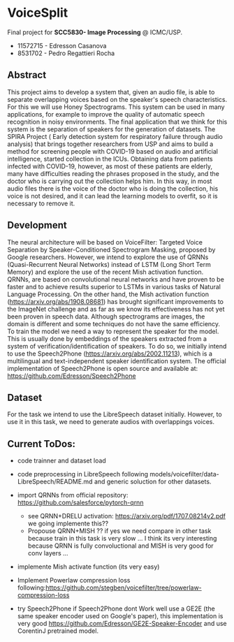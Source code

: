 # VoiceSplit

Final project for **SCC5830- Image Processing** @ ICMC/USP.

* 11572715 - Edresson Casanova 
* 8531702 - Pedro Regattieri Rocha 

## Abstract
This project aims to develop a system that, given an audio file, is able to separate overlapping voices based on the speaker's speech characteristics. For this we will use Honey Spectrograms. This system can be used in many applications, for example to improve the quality of automatic speech recognition in noisy environments. The final application that we think for this system is the separation of speakers for the generation of datasets. The SPIRA Project (
Early detection system for respiratory failure through audio analysis) that brings together researchers from USP and aims to build a method for screening people with COVID-19 based on audio and artificial intelligence, started collection in the ICUs. Obtaining data from patients infected with COVID-19, however, as most of these patients are elderly, many have difficulties reading the phrases proposed in the study, and the doctor who is carrying out the collection helps him. In this way, in most audio files there is the voice of the doctor who is doing the collection, his voice is not desired, and it can lead the learning models to overfit, so it is necessary to remove it.

## Development
The neural architecture will be based on VoiceFilter: Targeted Voice Separation by Speaker-Conditioned Spectrogram Masking, proposed by Google researchers. However, we intend to explore the use of QRNNs (Quasi-Recurrent Neural Networks) instead of LSTM (Long Short Term Memory) and explore the use of the recent Mish activation function. QRNNs, are based on convolutional neural networks and have proven to be faster and to achieve results superior to LSTMs in various tasks of Natural Language Processing. On the other hand, the Mish activation function (https://arxiv.org/abs/1908.08681) has brought significant improvements to the ImageNet challenge and as far as we know its effectiveness has not yet been proven in speech data. Although spectrograms are images, the domain is different and some techniques do not have the same efficiency. To train the model we need a way to represent the speaker for the model. This is usually done by embeddings of the speakers extracted from a system of verification/identification of speakers. To do so, we initially intend to use the Speech2Phone (https://arxiv.org/abs/2002.11213), which is a multilingual and text-independent speaker identification system. The official implementation of Speech2Phone is open source and available at: https://github.com/Edresson/Speech2Phone

## Dataset
For the task we intend to use the LibreSpeech dataset initially. However, to use it in this task, we need to generate audios with overlappings voices.


## Current ToDos: 
*  code trainner and dataset load
*  code preprocessing in LibreSpeech following models/voicefilter/data-LibreSpeech/README.md and generic soluction for other datasets.

* import QRNNs from official repository: https://github.com/salesforce/pytorch-qrnn
    * see QRNN+DRELU activation:  https://arxiv.org/pdf/1707.08214v2.pdf we going implemente this??
    * Propouse QRNN+MISH ?? if yes we need compare in other task because  train in this task is very slow ... I think its very interesting because QRNN is fully convoluctional and MISH is very good for conv layers ... 

* implemente Mish activate function (its very easy)

* Implement Powerlaw compression loss following:https://github.com/stegben/voicefilter/tree/powerlaw-compression-loss

* try Speech2Phone if Speech2Phone dont Work well use a GE2E (the same speaker encoder used on Google's paper), this implementation is very good https://github.com/Edresson/GE2E-Speaker-Encoder and use CorentinJ pretrained model.
